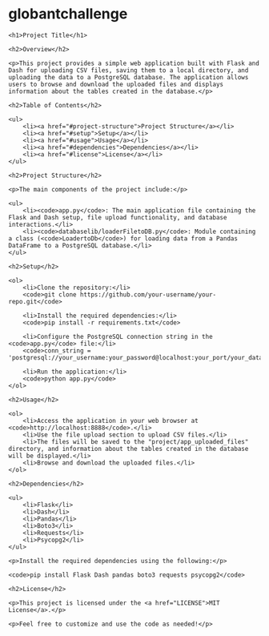 ﻿# globantchallenge

<!DOCTYPE html>
<html lang="en">
<head>
    <meta charset="UTF-8">
    <meta name="viewport" content="width=device-width, initial-scale=1.0">
    <title>Project Title</title>
</head>
<body>

    <h1>Project Title</h1>

    <h2>Overview</h2>

    <p>This project provides a simple web application built with Flask and Dash for uploading CSV files, saving them to a local directory, and uploading the data to a PostgreSQL database. The application allows users to browse and download the uploaded files and displays information about the tables created in the database.</p>

    <h2>Table of Contents</h2>

    <ul>
        <li><a href="#project-structure">Project Structure</a></li>
        <li><a href="#setup">Setup</a></li>
        <li><a href="#usage">Usage</a></li>
        <li><a href="#dependencies">Dependencies</a></li>
        <li><a href="#license">License</a></li>
    </ul>

    <h2>Project Structure</h2>

    <p>The main components of the project include:</p>

    <ul>
        <li><code>app.py</code>: The main application file containing the Flask and Dash setup, file upload functionality, and database interactions.</li>
        <li><code>databaselib/loaderFiletoDB.py</code>: Module containing a class (<code>LoadertoDb</code>) for loading data from a Pandas DataFrame to a PostgreSQL database.</li>
    </ul>

    <h2>Setup</h2>

    <ol>
        <li>Clone the repository:</li>
        <code>git clone https://github.com/your-username/your-repo.git</code>

        <li>Install the required dependencies:</li>
        <code>pip install -r requirements.txt</code>

        <li>Configure the PostgreSQL connection string in the <code>app.py</code> file:</li>
        <code>conn_string = 'postgresql://your_username:your_password@localhost:your_port/your_database'</code>

        <li>Run the application:</li>
        <code>python app.py</code>
    </ol>

    <h2>Usage</h2>

    <ol>
        <li>Access the application in your web browser at <code>http://localhost:8888</code>.</li>
        <li>Use the file upload section to upload CSV files.</li>
        <li>The files will be saved to the "project/app_uploaded_files" directory, and information about the tables created in the database will be displayed.</li>
        <li>Browse and download the uploaded files.</li>
    </ol>

    <h2>Dependencies</h2>

    <ul>
        <li>Flask</li>
        <li>Dash</li>
        <li>Pandas</li>
        <li>Boto3</li>
        <li>Requests</li>
        <li>Psycopg2</li>
    </ul>

    <p>Install the required dependencies using the following:</p>

    <code>pip install Flask Dash pandas boto3 requests psycopg2</code>

    <h2>License</h2>

    <p>This project is licensed under the <a href="LICENSE">MIT License</a>.</p>

    <p>Feel free to customize and use the code as needed!</p>

</body>
</html>
